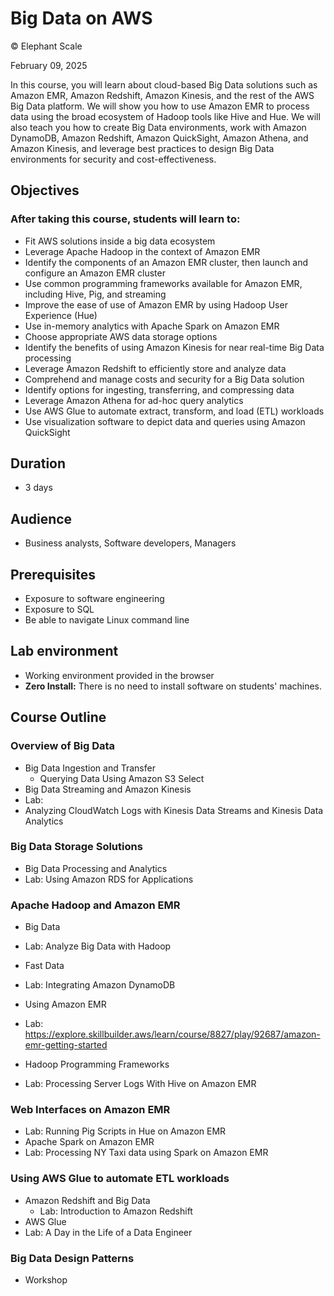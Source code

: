 # Big Data on AWS

© Elephant Scale

February 09, 2025

In this course, you will learn about cloud-based Big Data solutions such as Amazon EMR, Amazon Redshift, Amazon Kinesis, and the rest of the AWS Big Data platform. We will show you how to use Amazon EMR to process data using the broad ecosystem of Hadoop tools like Hive and Hue. We will also teach you how to create Big Data environments, work with Amazon DynamoDB, Amazon Redshift, Amazon QuickSight, Amazon Athena, and Amazon Kinesis, and leverage best practices to design Big Data environments for security and cost-effectiveness.

## Objectives

### After taking this course, students will learn to:

* Fit AWS solutions inside a big data ecosystem
* Leverage Apache Hadoop in the context of Amazon EMR 
* Identify the components of an Amazon EMR cluster, then launch and configure an Amazon EMR cluster
* Use common programming frameworks available for Amazon EMR, including Hive, Pig, and streaming
* Improve the ease of use of Amazon EMR by using Hadoop User Experience (Hue) 
* Use in-memory analytics with Apache Spark on Amazon EMR 
* Choose appropriate AWS data storage options 
* Identify the benefits of using Amazon Kinesis for near real-time Big Data processing 
* Leverage Amazon Redshift to efficiently store and analyze data 
* Comprehend and manage costs and security for a Big Data solution 
* Identify options for ingesting, transferring, and compressing data 
* Leverage Amazon Athena for ad-hoc query analytics 
* Use AWS Glue to automate extract, transform, and load (ETL) workloads 
* Use visualization software to depict data and queries using Amazon QuickSight

## Duration 
* 3 days

## Audience
* Business analysts, Software developers, Managers

## Prerequisites
 * Exposure to software engineering
 * Exposure to SQL
 * Be able to navigate Linux command line

## Lab environment
* Working environment provided in the browser
* **Zero Install:** There is no need to install software on students' machines.

## Course Outline

### Overview of Big Data
* Big Data Ingestion and Transfer
  * Querying Data Using Amazon S3 Select 
* Big Data Streaming and Amazon Kinesis
* Lab: 
* Analyzing CloudWatch Logs with Kinesis Data Streams and Kinesis Data Analytics

### Big Data Storage Solutions
* Big Data Processing and Analytics
* Lab: Using Amazon RDS for Applications

### Apache Hadoop and Amazon EMR
* Big Data
* Lab: Analyze Big Data with Hadoop
* Fast Data
* Lab: Integrating Amazon DynamoDB

* Using Amazon EMR
* Lab: https://explore.skillbuilder.aws/learn/course/8827/play/92687/amazon-emr-getting-started
* Hadoop Programming Frameworks
* Lab: Processing Server Logs With Hive on Amazon EMR

### Web Interfaces on Amazon EMR
* Lab: Running Pig Scripts in Hue on Amazon EMR
* Apache Spark on Amazon EMR
* Lab: Processing NY Taxi data using Spark on Amazon EMR

### Using AWS Glue to automate ETL workloads 
* Amazon Redshift and Big Data
  * Lab: Introduction to Amazon Redshift
* AWS Glue
* Lab: A Day in the Life of a Data Engineer

### Big Data Design Patterns 
* Workshop